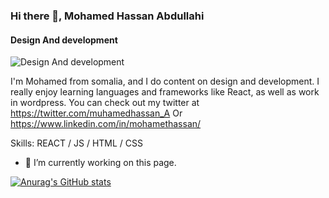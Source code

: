 ### Hi there 👋, Mohamed Hassan Abdullahi
#### Design And development
![Design And development](https://media-exp3.licdn.com/dms/image/C4D16AQHiB3y4u9pNXg/profile-displaybackgroundimage-shrink_200_800/0/1625692308094?e=1631145600&v=beta&t=8PTLiwgzuyxwsBsygD38AJEVJX12gy3Uekg4ad3meH8)

I'm Mohamed from somalia, and I do content on design and development. I really enjoy learning languages and frameworks like React, as well as work in wordpress.
You can check out my twitter at https://twitter.com/muhamedhassan_A Or https://www.linkedin.com/in/mohamethassan/

Skills: REACT / JS / HTML / CSS

- 🔭 I’m currently working on this page. 

[![Anurag's GitHub stats](https://github-readme-stats.vercel.app/api?username=Mohamethassan)](https://github.com/anuraghazra/github-readme-stats)
